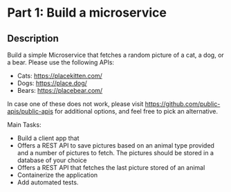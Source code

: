 # Part 1: Build a microservice
## Description
Build a simple Microservice that fetches a random picture of a cat, a dog, or a bear. Please use the following APIs:
* Cats: https://placekitten.com/
* Dogs: https://place.dog/
* Bears: https://placebear.com/

In case one of these does not work, please visit https://github.com/public-apis/public-apis for additional options, and feel free to pick an alternative.

Main Tasks:
* Build a client app that
* Offers a REST API to save pictures based on an animal type provided and a number of pictures to fetch. The pictures should be stored in a database of your choice
* Offers a REST API that fetches the last picture stored of an animal
* Containerize the application
* Add automated tests.
